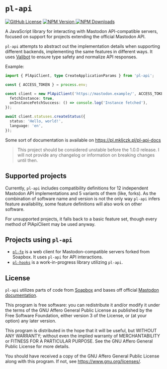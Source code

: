 # `pl-api`

[![GitHub License](https://img.shields.io/github/license/mkljczk/pl-fe)](https://github.com/mkljczk/pl-fe?tab=AGPL-3.0-1-ov-file#readme)
[![NPM Version](https://img.shields.io/npm/v/pl-api)
![NPM Downloads](https://img.shields.io/npm/dw/pl-api)](https://www.npmjs.com/package/pl-api)

A JavaScript library for interacting with Mastodon API-compatible servers, focused on support for projects extending the official Mastodon API.

`pl-api` attempts to abstract out the implementation details when supporting different backends, implementing the same features in different ways. It uses [Valibot](https://valibot.dev/) to ensure type safety and normalize API responses.

Example:
```ts
import { PlApiClient, type CreateApplicationParams } from 'pl-api';

const { ACCESS_TOKEN } = process.env;

const client = new PlApiClient('https://mastodon.example/', ACCESS_TOKEN, {
  fetchInstance: true,
  onInstanceFetchSuccess: () => console.log('Instance fetched'),
});

await client.statuses.createStatus({
  status: 'Hello, world!',
  language: 'en',
});
```

Some sort of documentation is available on https://pl.mkljczk.pl/pl-api-docs

> This project should be considered unstable before the 1.0.0 release. I will not provide any changelog or information on breaking changes until then.

## Supported projects

Currently, `pl-api` includes compatibility definitions for 12 independent Mastodon API implementations and 5 variants of them (like, forks). As the combination of software name and version is not the only way `pl-api` infers feature availability, some feature definitions will also work on other software.

For unsupported projects, it falls back to a basic feature set, though every method of PlApiClient may be used anyway.

## Projects using `pl-api`

* [`pl-fe`](https://github.com/mkljczk/pl-fe/tree/develop/packages/pl-fe) is a web client for Mastodon-compatible servers forked from Soapbox. It uses `pl-api` for API interactions.
* [`pl-hooks`](https://github.com/mkljczk/pl-fe/tree/develop/packages/pl-hooks) is a work-in-progress library utilizing `pl-api`.

## License

`pl-api` utilizes parts of code from [Soapbox](https://gitlab.com/soapbox-pub/soapbox) and bases off official [Mastodon documentation](https://docs.joinmastodon.org).

This program is free software: you can redistribute it and/or modify
it under the terms of the GNU Affero General Public License as published by
the Free Software Foundation, either version 3 of the License, or
(at your option) any later version.

This program is distributed in the hope that it will be useful,
but WITHOUT ANY WARRANTY; without even the implied warranty of
MERCHANTABILITY or FITNESS FOR A PARTICULAR PURPOSE. See the
GNU Affero General Public License for more details.

You should have received a copy of the GNU Affero General Public License
along with this program. If not, see <https://www.gnu.org/licenses/>.